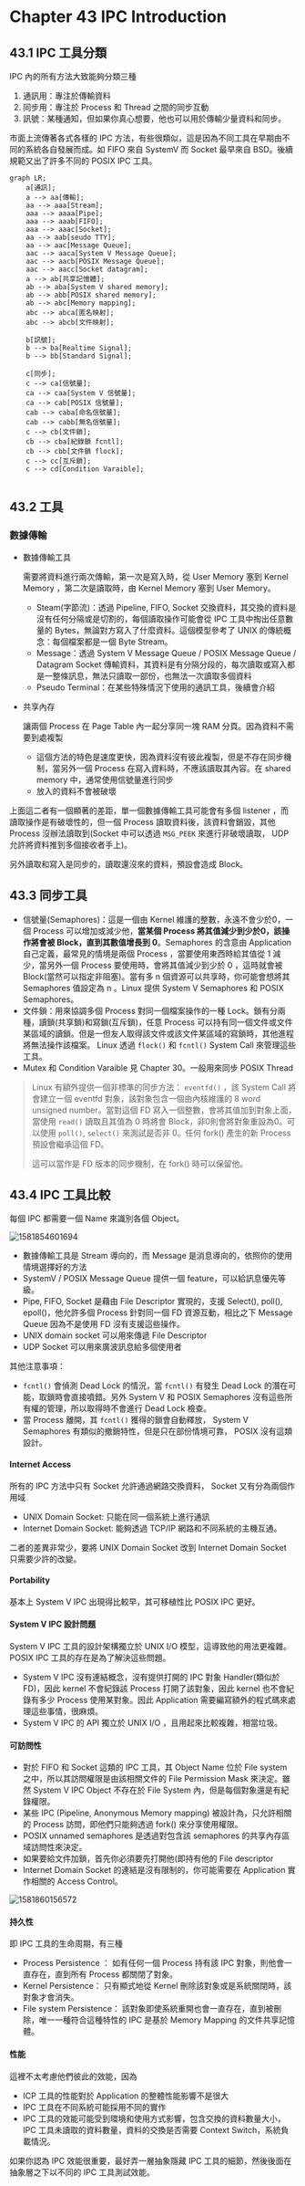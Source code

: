 # Chapter 43 IPC Introduction



## 43.1 IPC 工具分類

IPC 內的所有方法大致能夠分類三種

1. 通訊用：專注於傳輸資料
2. 同步用：專注於 Process 和 Thread 之間的同步互動
3. 訊號：某種通知，但如果你真心想要，他也可以用於傳輸少量資料和同步。

市面上流傳著各式各樣的 IPC 方法，有些很類似，這是因為不同工具在早期由不同的系統各自發展而成。如 FIFO 來自 SystemV 而 Socket 最早來自 BSD。後續規範又出了許多不同的 POSIX IPC 工具。

```mermaid
graph LR;
	a[通訊]; 
	a --> aa[傳輸]; 
	aa --> aaa[Stream];
	aaa --> aaaa[Pipe];
	aaa --> aaab[FIFO];
	aaa --> aaac[Socket];
	aa --> aab[seudo TTY];
	aa --> aac[Message Queue];
	aac --> aaca[System V Message Queue];
	aac --> aacb[POSIX Message Queue];
	aac --> aacc[Socket datagram];
	a --> ab[共享記憶體]; 
	ab --> aba[System V shared memory];
	ab --> abb[POSIX shared memory];
	ab --> abc[Memory mapping];
	abc --> abca[匿名映射];
	abc --> abcb[文件映射];
	
	b[訊號];
	b --> ba[Realtime Signal];
	b --> bb[Standard Signal];
	
	c[同步];
	c --> ca[信號量];
	ca --> caa[System V 信號量];
	ca --> cab[POSIX 信號量];
	cab --> caba[命名信號量];
	cab --> cabb[無名信號量];
	c --> cb[文件鎖];
	cb --> cba[紀錄鎖 fcntl];
	cb --> cbb[文件鎖 flock];
	c --> cc[互斥鎖];
	c --> cd[Condition Varaible];
	
```

## 43.2 工具

### 數據傳輸

* 數據傳輸工具

  需要將資料進行兩次傳輸，第一次是寫入時，從 User Memory 塞到 Kernel Memory ，第二次是讀取時，由 Kernel Memory 塞到 User Memory。

  * Steam(字節流)：透過 Pipeline, FIFO, Socket 交換資料，其交換的資料是沒有任何分隔或是切割的，每個讀取操作可能會從 IPC 工具中掏出任意數量的 Bytes，無論對方寫入了什麼資料。這個模型參考了 UNIX 的傳統概念：每個檔案都是一個 Byte Stream。
  * Message：透過 System V Message Queue / POSIX Message Queue / Datagram Socket 傳輸資料，其資料是有分隔分段的，每次讀取或寫入都是一整條訊息，無法只讀取一部份，也無法一次讀取多個資料
  * Pseudo Terminal：在某些特殊情況下使用的通訊工具，後續會介紹

* 共享內存

  讓兩個 Process 在 Page Table 內一起分享同一塊 RAM 分頁。因為資料不需要到處複製

  * 這個方法的特色是速度更快，因為資料沒有彼此複製，但是不存在同步機制，當另外一個 Process 在寫入資料時，不應該讀取其內容。在 shared memory 中，通常使用信號量進行同步
  * 放入的資料不會被破壞

上面這二者有一個顯著的差距，單一個數據傳輸工具可能會有多個 listener ，而讀取操作是有破壞性的，但一個 Process 讀取資料後，該資料會銷毀，其他 Process 沒辦法讀取到(Socket 中可以透過 ``MSG_PEEK`` 來進行非破壞讀取， UDP 允許將資料推到多個接收者手上)。

另外讀取和寫入是同步的，讀取還沒來的資料，預設會造成 Block。

## 43.3 同步工具

* 信號量(Semaphores)：這是一個由 Kernel 維護的整數，永遠不會少於0，一個 Process 可以增加或減少他，**當某個 Process 將其值減少到少於0，該操作將會被 Block，直到其數值增長到 0**。Semaphores 的含意由 Application 自己定義，最常見的情境是兩個 Process ，當要使用東西時給其值從 1 減少，當另外一個 Process 要使用時，會將其值減少到少於 0 ，這時就會被 Block(當然可以指定非阻塞)。當有多 n 個資源可以共享時，你可能會想將其 Semaphores 值設定為 n 。Linux 提供 System V Semaphores 和 POSIX Semaphores。
* 文件鎖：用來協調多個 Process 對同一個檔案操作的一種 Lock。鎖有分兩種，讀鎖(共享鎖)和寫鎖(互斥鎖)，任意 Process 可以持有同一個文件或文件某區域的讀鎖。但是一但友人取得該文件或該文件某區域的寫鎖時，其他進程將無法操作該檔案。 Linux 透過 ``flock()`` 和 ``fcntl()`` System Call 來管理這些工具。
* Mutex 和 Condition Varaible 見 Chapter 30。一般用來同步 POSIX Thread

> Linux 有額外提供一個非標準的同步方法： ``eventfd()`` ，該 System Call 將會建立一個 eventfd 對象，該對象包含一個由內核維護的 8 word unsigned number。當對這個 FD 寫入一個整數，會將其值加到對象上面，當使用 ``read()`` 讀取且其值為 0 時將會 Block，非0則會將對象重設為0。可以使用 ``poll()``, ``select()`` 來測試是否非 0。任何 fork() 產生的新 Process 預設會繼承這個 FD。
>
> 這可以當作是 FD 版本的同步機制，在 fork() 時可以保留他。

## 43.4 IPC 工具比較

每個 IPC 都需要一個 Name 來識別各個 Object。

![1581854601694](README.assets/1581854601694.png)

* 數據傳輸工具是 Stream 導向的，而  Message 是消息導向的，依照你的使用情境選擇好的方法
* SystemV / POSIX Message Queue 提供一個 feature，可以給訊息優先等級。
* Pipe, FIFO, Socket 是藉由 File Descriptor 實現的，支援 Select(), poll(), epoll()，他允許多個 Process 針對同一個 FD 資源互動，相比之下 Message Queue 因為不是使用 FD 沒有支援這些操作。
* UNIX domain socket 可以用來傳遞 File Descriptor
* UDP Socket 可以用來廣波訊息給多個使用者

其他注意事項：

* ``fcntl()`` 會偵測 Dead Lock 的情況，當 ``fcntl()`` 有發生 Dead Lock 的潛在可能，取鎖時會直接噴錯。另外 System V 和 POSIX Semaphores 沒有這些所有權的管理，所以取得時不會進行 Dead Lock 檢查。
* 當 Process 離開，其 ``fcntl()`` 獲得的鎖會自動釋放， System V Semaphores 有類似的撤銷特性，但是只在部份情境可靠， POSIX 沒有這類設計。

#### Internet Access

所有的 IPC 方法中只有 Socket 允許通過網路交換資料， Socket 又有分為兩個作用域

* UNIX Domain Socket: 只能在同一個系統上進行通訊
* Internet Domain Socket: 能夠透過 TCP/IP 網路和不同系統的主機互通。

二者的差異非常少，要將 UNIX Domain Socket 改到 Internet Domain Socket 只需要少許的改變。

#### Portability

基本上 System V IPC 出現得比較早，其可移植性比 POSIX IPC 更好。

#### System V IPC 設計問題

System V IPC 工具的設計架構獨立於 UNIX I/O 模型，這導致他的用法更複雜。 POSIX IPC 工具的存在是為了解決這些問題。

* System V IPC 沒有連結概念，沒有提供打開的 IPC 對象 Handler(類似於 FD)，因此 kernel 不會紀錄該 Process 打開了該對象，因此 kernel 也不會紀錄有多少 Process 使用某對象。因此 Application 需要編寫額外的程式碼來處理這些事情，很麻煩。
* System V IPC 的 API 獨立於 UNIX I/O ，且用起來比較複雜，相當垃圾。

#### 可訪問性

* 對於 FIFO 和 Socket 這類的 IPC 工具，其 Object Name 位於 File system 之中，所以其訪問權限是由該相關文件的 File Permission Mask 來決定。雖然 System V IPC Object 不存在於 File System 內，但是每個對象還是有紀錄權限。
* 某些 IPC (Pipeline, Anonymous Memory mapping) 被設計為，只允許相關的 Process 訪問，即他們只能夠透過 fork() 來分享使用權限。
* POSIX unnamed semaphores 是透過對包含該 semaphores 的共享內存區域訪問性來決定。
* 如果要給文件加鎖，首先你必須要先打開他(即持有他的 File descriptor
* Internet Domain Socket 的連結是沒有限制的，你可能需要在 Application 實作相關的 Access Control。

![1581860156572](README.assets/1581860156572.png)

#### 持久性

即 IPC 工具的生命周期，有三種

* Process Persistence ： 如有任何一個 Process 持有該 IPC 對象，則他會一直存在，直到所有 Process 都關閉了對象。
* Kernel Persistence： 只有顯式地從 Kernel 刪除該對象或是系統關閉時，該對象才會消失。
* File system Persistence： 該對象即使系統重開也會一直存在，直到被刪除，唯一一種符合這種特性的 IPC 是基於 Memory Mapping 的文件共享記憶體。

#### 性能

這裡不太考慮他們彼此的效能，因為

* ICP 工具的性能對於 Application 的整體性能影響不是很大
* IPC 工具在不同系統可能採用不同的實作
* IPC 工具的效能可能受到環境和使用方式影響，包含交換的資料數量大小，IPC 工具未讀取的資料數量，資料的交換是否需要 Context Switch，系統負載情況。

如果你認為 IPC 效能很重要，最好弄一層抽象隱藏 IPC 工具的細節，然後後面在抽象層之下以不同的 IPC 工具測試效能。

